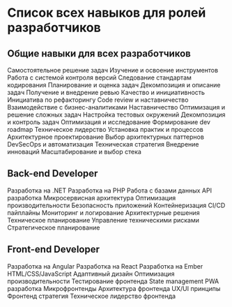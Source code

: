 # Список всех навыков для ролей разработчиков

## Общие навыки для всех разработчиков

Самостоятельное решение задач
Изучение и освоение инструментов
Работа с системой контроля версий
Следование стандартам кодирования
Планирование и оценка задач
Декомпозиция и описание задач
Получение и внедрение ревью
Качество и инициативность
Инициатива по рефакторингу
Code review и наставничество
Взаимодействие с бизнес-аналитиками
Наставничество
Оптимизация и решение сложных задач
Настройка тестовых окружений
Декомпозиция и контроль задач
Оптимизация и исследование
Формирование dev roadmap
Техническое лидерство
Установка практик и процессов
Архитектурное проектирование
Выбор архитектурных паттернов
DevSecOps и автоматизация
Техническая стратегия
Внедрение инноваций
Масштабирование и выбор стека

## Back-end Developer

Разработка на .NET
Разработка на PHP
Работа с базами данных
API разработка
Микросервисная архитектура
Оптимизация производительности
Безопасность приложений
Контейнеризация
CI/CD пайплайны
Мониторинг и логирование
Архитектурные решения
Техническое планирование
Управление техническими рисками
Стратегическое планирование

## Front-end Developer

Разработка на Angular
Разработка на React
Разработка на Ember
HTML/CSS/JavaScript
Адаптивный дизайн
Оптимизация производительности
Тестирование фронтенда
State management
PWA разработка
Микрофронтенды
Архитектура фронтенда
UX/UI принципы
Фронтенд стратегия
Техническое лидерство фронтенда 